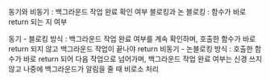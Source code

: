 동기와 비동기 : 백그라운드 작업 완료 확인 여부
블로킹과 논 블로킹 : 함수가 바로 return 되는 지 여부

동기 - 블로킹 방식 : 백그라운드 작업 완료 여부를 계속 확인하며, 호출한 함수가 바로 return 되지 않고 백그라운드 작업이 끝나야 return
비동기 - 논블로킹 방식 : 호출한 함수가 바로 return 되어 다음 작업으로 넘어가며, 백그라운드 작업 완료 여부는 신경 쓰지 않고 나중에 백그라운드가 알림을 줄 때 비로소 처리